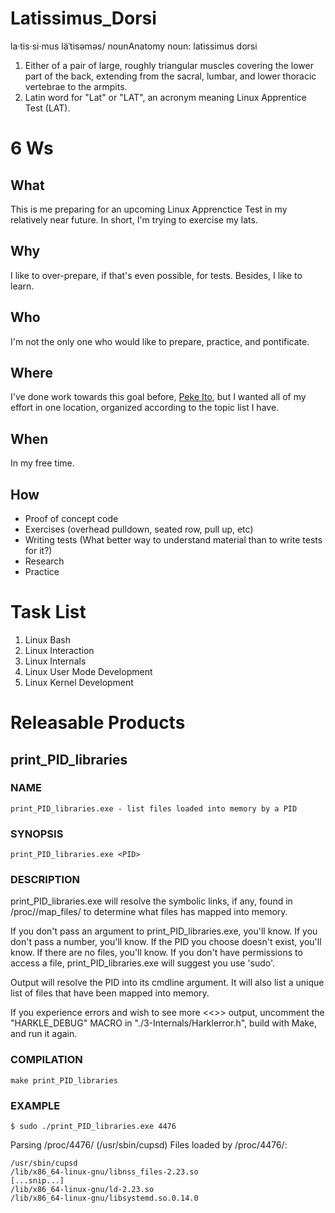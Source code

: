 # Latissimus_Dorsi
la·tis·si·mus läˈtisəməs/ nounAnatomy noun: latissimus dorsi      
1.  Either of a pair of large, roughly triangular muscles covering the lower part of the back, extending from the sacral, lumbar, and lower thoracic vertebrae to the armpits.
2.  Latin word for "Lat" or "LAT", an acronym meaning Linux Apprentice Test (LAT).

# 6 Ws 
## What
This is me preparing for an upcoming Linux Apprenctice Test in my relatively near future.  In short, I'm trying to exercise my lats.

## Why
I like to over-prepare, if that's even possible, for tests.  Besides, I like to learn.

## Who
I'm not the only one who would like to prepare, practice, and pontificate.

## Where
I've done work towards this goal before, [Peke Ito](https://github.com/hark130/Peke_Ito), but I wanted all of my effort in one location, organized according to the topic list I have.

## When
In my free time.

## How
* Proof of concept code
* Exercises (overhead pulldown, seated row, pull up, etc)
* Writing tests (What better way to understand material than to write tests for it?)
* Research
* Practice

# Task List
1. Linux Bash
2. Linux Interaction
3. Linux Internals
4. Linux User Mode Development
5. Linux Kernel Development

# Releasable Products

## print_PID_libraries

### NAME

	print_PID_libraries.exe - list files loaded into memory by a PID

### SYNOPSIS

	print_PID_libraries.exe <PID>

### DESCRIPTION

print_PID_libraries.exe will resolve the symbolic links, if any, found in /proc/<PID>/map_files/ to determine what files <PID> has mapped into memory.

If you don't pass an argument to print_PID_libraries.exe, you'll know.  If you don't pass a number, you'll know.  If the PID you choose doesn't exist, you'll know.  If there are no files, you'll know.  If you don't have permissions to access a file, print_PID_libraries.exe will suggest you use 'sudo'.

Output will resolve the PID into its cmdline argument.  It will also list a unique list of files that have been mapped into memory.

If you experience errors and wish to see more <<<ERROR>>> output, uncomment the "HARKLE_DEBUG" MACRO in "./3-Internals/Harklerror.h", build with Make, and run it again.

### COMPILATION

```make print_PID_libraries```

### EXAMPLE

```$ sudo ./print_PID_libraries.exe 4476```

Parsing /proc/4476/ (/usr/sbin/cupsd)
Files loaded by /proc/4476/:

	/usr/sbin/cupsd
	/lib/x86_64-linux-gnu/libnss_files-2.23.so
	[...snip...]
	/lib/x86_64-linux-gnu/ld-2.23.so
	/lib/x86_64-linux-gnu/libsystemd.so.0.14.0
